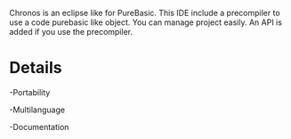 Chronos is an eclipse like for PureBasic. This IDE include a precompiler to use a code purebasic like object. You can manage project easily. An API is added if you use the precompiler.

# Details #
-Portability

-Multilanguage

-Documentation